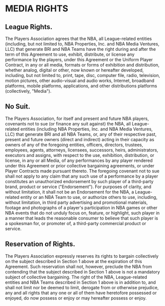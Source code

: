 # MEDIA RIGHTS

## League Rights.

The Players Association agrees that the NBA, all League-related entities (including, but not limited to, NBA Properties, Inc. and NBA Media Ventures, LLC) that generate BRI and NBA Teams have the right during and after the term of this Agreement to use, exhibit, distribute, or license any performance by the players, under this Agreement or the Uniform Player Contract, in any or all media, formats or forms of exhibition and distribution, whether analog, digital or other, now known or hereafter developed, including, but not limited to, print, tape, disc, computer file, radio, television, motion pictures, other audio-visual and audio works, Internet, broadband platforms, mobile platforms, applications, and other distributions platforms (collectively, "Media").

## No Suit.

The Players Association, for itself and present and future NBA players, covenants not to sue (or finance any suit against) the NBA, all League- related entities (including NBA Properties, Inc. and NBA Media Ventures, LLC) that generate BRI and all NBA Teams, or, any of their respective past, present and future owners (direct and indirect) acting in their capacity as owners of any of the foregoing entities, officers, directors, trustees, employees, agents, attorneys, licensees, successors, heirs, administrators, executors and assigns, with respect to the use, exhibition, distribution, or license, in any or all Media, of any performances by any player rendered under this Agreement or prior collective bargaining agreements, or under Player Contracts made pursuant thereto. The foregoing covenant not to sue shall not apply to any claim that any such use of a performance by a player constitutes an unauthorized endorsement by such player of a third-party brand, product or service ("Endorsement"). For purposes of clarity, and without limitation, it shall not be an Endorsement for the NBA, a League-related entity or an NBA Team to use, or authorize others to use, including, without limitation, in third party advertising and promotional materials, footage and photographs of a player's participation in NBA games or other NBA events that do not unduly focus on, feature, or highlight, such player in a manner that leads the reasonable consumer to believe that such player is a spokesman for, or promoter of, a third-party commercial product or service.

## Reservation of Rights.

The Players Association expressly reserves its rights to bargain collectively on the subject described in Section 1 above at the expiration of this Agreement. Such reservation shall not, however, preclude the NBA from contending that the subject described in Section 1 above is not a mandatory subject of collective bargaining. The right of the NBA, League-related entities and NBA Teams described in Section 1 above is in addition to, and shall not limit nor be deemed to limit, derogate from or otherwise prejudice, any and all rights that any one or all of them have heretofore possessed or enjoyed, do now possess or enjoy or may hereafter possess or enjoy.
